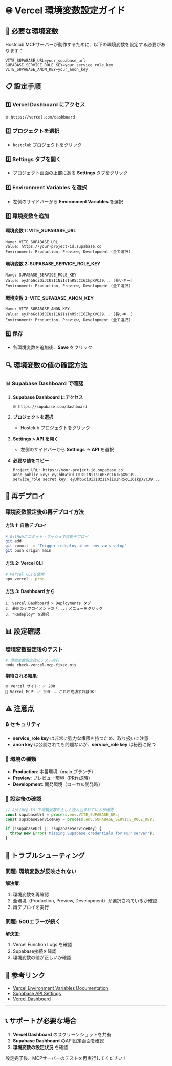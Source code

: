 # 🌐 Vercel 環境変数設定ガイド

## 🎯 **必要な環境変数**

Hostclub MCPサーバーが動作するために、以下の環境変数を設定する必要があります：

```
VITE_SUPABASE_URL=your_supabase_url
SUPABASE_SERVICE_ROLE_KEY=your_service_role_key  
VITE_SUPABASE_ANON_KEY=your_anon_key
```

## 📋 **設定手順**

### 1️⃣ **Vercel Dashboard にアクセス**
```
🌐 https://vercel.com/dashboard
```

### 2️⃣ **プロジェクトを選択**
- `hostclub` プロジェクトをクリック

### 3️⃣ **Settings タブを開く**
- プロジェクト画面の上部にある **Settings** タブをクリック

### 4️⃣ **Environment Variables を選択**
- 左側のサイドバーから **Environment Variables** を選択

### 5️⃣ **環境変数を追加**

#### **環境変数 1: VITE_SUPABASE_URL**
```
Name: VITE_SUPABASE_URL
Value: https://your-project-id.supabase.co
Environment: Production, Preview, Development (全て選択)
```

#### **環境変数 2: SUPABASE_SERVICE_ROLE_KEY**
```
Name: SUPABASE_SERVICE_ROLE_KEY
Value: eyJhbGciOiJIUzI1NiIsInR5cCI6IkpXVCJ9... (長いキー)
Environment: Production, Preview, Development (全て選択)
```

#### **環境変数 3: VITE_SUPABASE_ANON_KEY**
```
Name: VITE_SUPABASE_ANON_KEY
Value: eyJhbGciOiJIUzI1NiIsInR5cCI6IkpXVCJ9... (長いキー)
Environment: Production, Preview, Development (全て選択)
```

### 6️⃣ **保存**
- 各環境変数を追加後、**Save** をクリック

## 🔍 **環境変数の値の確認方法**

### 📊 **Supabase Dashboard で確認**

1. **Supabase Dashboard にアクセス**
   ```
   🌐 https://supabase.com/dashboard
   ```

2. **プロジェクトを選択**
   - Hostclub プロジェクトをクリック

3. **Settings > API を開く**
   - 左側のサイドバーから **Settings** → **API** を選択

4. **必要な値をコピー**
   ```
   Project URL: https://your-project-id.supabase.co
   anon public key: eyJhbGciOiJIUzI1NiIsInR5cCI6IkpXVCJ9...
   service_role secret key: eyJhbGciOiJIUzI1NiIsInR5cCI6IkpXVCJ9...
   ```

## 🚀 **再デプロイ**

### 環境変数設定後の再デプロイ方法

#### **方法 1: 自動デプロイ**
```bash
# GitHubにコミット・プッシュで自動デプロイ
git add .
git commit -m "Trigger redeploy after env vars setup"
git push origin main
```

#### **方法 2: Vercel CLI**
```bash
# Vercel CLIを使用
npx vercel --prod
```

#### **方法 3: Dashboard から**
```
1. Vercel Dashboard > Deployments タブ
2. 最新のデプロイメントの「...」メニューをクリック
3. "Redeploy" を選択
```

## 📊 **設定確認**

### 環境変数設定後のテスト

```bash
# 環境変数設定後にテスト実行
node check-vercel-mcp-fixed.mjs
```

**期待される結果**:
```
🌐 Vercel サイト: ✅ 200
🔧 Vercel MCP: ✅ 200  ← これが成功すればOK！
```

## ⚠️ **注意点**

### 🔒 **セキュリティ**
- **service_role key** は非常に強力な権限を持つため、取り扱いに注意
- **anon key** は公開されても問題ないが、**service_role key** は秘密に保つ

### 🔄 **環境の種類**
- **Production**: 本番環境（main ブランチ）
- **Preview**: プレビュー環境（PR作成時）
- **Development**: 開発環境（ローカル開発時）

### 📝 **設定後の確認**
```javascript
// api/mcp.ts で環境変数が正しく読み込まれているか確認
const supabaseUrl = process.env.VITE_SUPABASE_URL;
const supabaseServiceKey = process.env.SUPABASE_SERVICE_ROLE_KEY;

if (!supabaseUrl || !supabaseServiceKey) {
  throw new Error('Missing Supabase credentials for MCP server');
}
```

## 🎯 **トラブルシューティング**

### 問題: 環境変数が反映されない
**解決策**:
1. 環境変数を再確認
2. 全環境（Production, Preview, Development）が選択されているか確認
3. 再デプロイを実行

### 問題: 500エラーが続く
**解決策**:
1. Vercel Function Logs を確認
2. Supabase接続を確認
3. 環境変数の値が正しいか確認

## 🔗 **参考リンク**

- [Vercel Environment Variables Documentation](https://vercel.com/docs/concepts/projects/environment-variables)
- [Supabase API Settings](https://supabase.com/dashboard/project/_/settings/api)
- [Vercel Dashboard](https://vercel.com/dashboard)

---

## 📞 **サポートが必要な場合**

1. **Vercel Dashboard** のスクリーンショットを共有
2. **Supabase Dashboard** のAPI設定画面を確認
3. **環境変数の設定状況** を確認

設定完了後、MCPサーバーのテストを再実行してください！ 